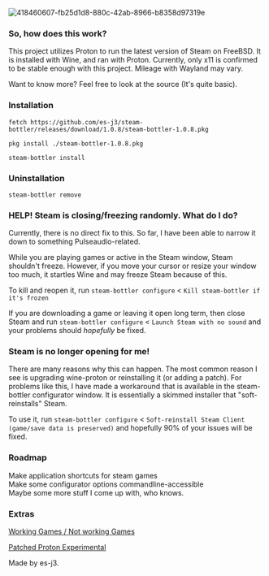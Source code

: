 ![418460607-fb25d1d8-880c-42ab-8966-b8358d97319e](https://github.com/user-attachments/assets/0f05916d-229c-4ae5-ad59-7f61fdc21fd1)

### So, how does this work?
This project utilizes Proton to run the latest version of Steam on FreeBSD. It is installed with Wine, and ran with Proton.
Currently, only x11 is confirmed to be stable enough with this project. Mileage with Wayland may vary.

Want to know more? Feel free to look at the source (It's quite basic).

### Installation

```fetch https://github.com/es-j3/steam-bottler/releases/download/1.0.8/steam-bottler-1.0.8.pkg```

```pkg install ./steam-bottler-1.0.8.pkg```

```steam-bottler install```

### Uninstallation
```steam-bottler remove```

### HELP! Steam is closing/freezing randomly. What do I do?
Currently, there is no direct fix to this. So far, I have been able to narrow it down to something Pulseaudio-related.

While you are playing games or active in the Steam window, Steam shouldn't freeze. However, if you move your cursor or resize your window too much, it startles Wine and may freeze Steam because of this.

To kill and reopen it, run ```steam-bottler configure``` < ```Kill steam-bottler if it's frozen```

If you are downloading a game or leaving it open long term, then close Steam and run ```steam-bottler configure``` < ```Launch Steam with no sound``` and your problems should _hopefully_ be fixed.

### Steam is no longer opening for me!
There are many reasons why this can happen. The most common reason I see is upgrading wine-proton or reinstalling it (or adding a patch). For problems like this, I have made a workaround that is available in the steam-bottler configurator window. It is essentially a skimmed installer that "soft-reinstalls" Steam.

To use it, run ```steam-bottler configure``` < ```Soft-reinstall Steam Client (game/save data is preserved)``` and hopefully 90% of your issues will be fixed.


### Roadmap
Make application shortcuts for steam games  
Make some configurator options commandline-accessible  
Maybe some more stuff I come up with, who knows.

### Extras
[Working Games / Not working Games](https://github.com/es-j3/steam-bottler/blob/main/docs/Verified-Games.md)

[Patched Proton Experimental](https://github.com/FreeBSD-Proton-Experimental-Porters/FreeBSD-Proton-Experimental)

Made by es-j3.
